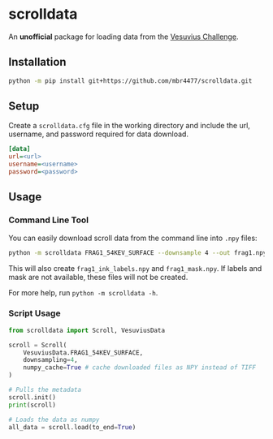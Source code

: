 # scrolldata

An **unofficial** package for loading data from the [Vesuvius Challenge](https://scrollprize.org/).

## Installation
```bash
python -m pip install git+https://github.com/mbr4477/scrolldata.git
```

## Setup
Create a `scrolldata.cfg` file in the working directory
and include the url, username, and password required for data download.

```ini
[data]
url=<url>
username=<username>
password=<password>
```

## Usage

### Command Line Tool
You can easily download scroll data from the command line into `.npy` files:

```bash
python -m scrolldata FRAG1_54KEV_SURFACE --downsample 4 --out frag1.npy
```

This will also create `frag1_ink_labels.npy` and `frag1_mask.npy`. If labels and mask are not available, these files will not be created.

For more help, run `python -m scrolldata -h`.

### Script Usage

```python
from scrolldata import Scroll, VesuviusData

scroll = Scroll(
    VesuviusData.FRAG1_54KEV_SURFACE, 
    downsampling=4,
    numpy_cache=True # cache downloaded files as NPY instead of TIFF
)

# Pulls the metadata
scroll.init()
print(scroll)

# Loads the data as numpy
all_data = scroll.load(to_end=True)
```